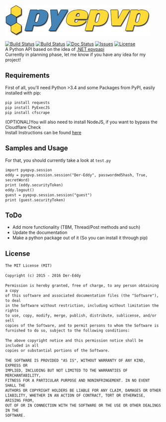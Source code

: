 ![logo](logo.png)

[![Build Status](https://img.shields.io/pypi/v/pyepvp.svg)](https://pypi.python.org/pypi/pyepvp) [![Build Status](https://travis-ci.org/Der-Eddy/pyepvp.svg)](https://travis-ci.org/Der-Eddy/pyepvp)  [![Doc Status](https://readthedocs.org/projects/pyepvp/badge/?version=latest)](https://pythonhosted.org/pyepvp/)  [![Issues](https://img.shields.io/github/issues/Der-Eddy/pyepvp.svg)](https://github.com/Der-Eddy/pyepvp/issues)  [![License](https://img.shields.io/badge/license-MIT-blue.svg)](https://github.com/Der-Eddy/pyepvp/blob/master/LICENSE)  
A Python API based on the idea of [.NET epvpapi](https://github.com/Mostey/epvpapi)  
Currently in planning phase, let me know if you have any idea for my project!




Requirements
-------------

First of all, you'll need Python >3.4 and some Packages from PyPI, easily installed with pip:

    pip install requests
    pip install PyExecJS
    pip install cfscrape

(OPTIONAL)You will also need to install NodeJS, if you want to bypass the Cloudflare Check  
Install Instructions can be found [here](https://github.com/joyent/node/wiki/Installing-Node.js-via-package-manager#debian-and-ubuntu-based-linux-distributions)


Samples and Usage
-------------
For that, you should currently take a look at `test.py`  

    import pyepvp.session
    eddy = pyepvp.session.session("Der-Eddy", passwordmd5hash, True, secretWord)
    print (eddy.securityToken)
    eddy.logout()
    guest = pyepvp.session.session("guest")
    print (guest.securityToken)


ToDo
-------------
* Add more functionality (TBM, Thread/Post methods and such)
* Update the documentation
* Make a python package out of it (So you can install it through pip)


License
-------------

    The MIT License (MIT)

    Copyright (c) 2015 - 2016 Der-Eddy

    Permission is hereby granted, free of charge, to any person obtaining a copy
    of this software and associated documentation files (the "Software"), to deal
    in the Software without restriction, including without limitation the rights
    to use, copy, modify, merge, publish, distribute, sublicense, and/or sell
    copies of the Software, and to permit persons to whom the Software is
    furnished to do so, subject to the following conditions:

    The above copyright notice and this permission notice shall be included in all
    copies or substantial portions of the Software.

    THE SOFTWARE IS PROVIDED "AS IS", WITHOUT WARRANTY OF ANY KIND, EXPRESS OR
    IMPLIED, INCLUDING BUT NOT LIMITED TO THE WARRANTIES OF MERCHANTABILITY,
    FITNESS FOR A PARTICULAR PURPOSE AND NONINFRINGEMENT. IN NO EVENT SHALL THE
    AUTHORS OR COPYRIGHT HOLDERS BE LIABLE FOR ANY CLAIM, DAMAGES OR OTHER
    LIABILITY, WHETHER IN AN ACTION OF CONTRACT, TORT OR OTHERWISE, ARISING FROM,
    OUT OF OR IN CONNECTION WITH THE SOFTWARE OR THE USE OR OTHER DEALINGS IN THE
    SOFTWARE.
